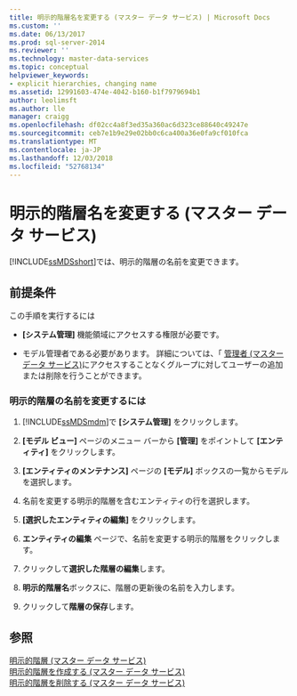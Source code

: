 ```yaml
---
title: 明示的階層名を変更する (マスター データ サービス) | Microsoft Docs
ms.custom: ''
ms.date: 06/13/2017
ms.prod: sql-server-2014
ms.reviewer: ''
ms.technology: master-data-services
ms.topic: conceptual
helpviewer_keywords:
- explicit hierarchies, changing name
ms.assetid: 12991603-474e-4042-b160-b1f7979694b1
author: leolimsft
ms.author: lle
manager: craigg
ms.openlocfilehash: df02cc4a8f3ed35a360ac6d323ce88640c49247e
ms.sourcegitcommit: ceb7e1b9e29e02bb0c6ca400a36e0fa9cf010fca
ms.translationtype: MT
ms.contentlocale: ja-JP
ms.lasthandoff: 12/03/2018
ms.locfileid: "52768134"
---
```

# <a name="change-an-explicit-hierarchy-name-master-data-services"></a>明示的階層名を変更する (マスター データ サービス)
  [!INCLUDE[ssMDSshort](../includes/ssmdsshort-md.md)]では、明示的階層の名前を変更できます。  
  
## <a name="prerequisites"></a>前提条件  
 この手順を実行するには  
  
-   **[システム管理]** 機能領域にアクセスする権限が必要です。  
  
-   モデル管理者である必要があります。 詳細については、「 [管理者 &#40;マスター データ サービス&#41;](administrators-master-data-services.md)にアクセスすることなくグループに対してユーザーの追加または削除を行うことができます。  
  
### <a name="to-change-the-name-of-an-explicit-hierarchy"></a>明示的階層の名前を変更するには  
  
1.  [!INCLUDE[ssMDSmdm](../includes/ssmdsmdm-md.md)]で **[システム管理]** をクリックします。  
  
2.  **[モデル ビュー]** ページのメニュー バーから **[管理]** をポイントして **[エンティティ]** をクリックします。  
  
3.  **[エンティティのメンテナンス]** ページの **[モデル]** ボックスの一覧からモデルを選択します。  
  
4.  名前を変更する明示的階層を含むエンティティの行を選択します。  
  
5.  **[選択したエンティティの編集]** をクリックします。  
  
6.  **エンティティの編集** ページで、名前を変更する明示的階層をクリックします。  
  
7.  クリックして**選択した階層の編集**します。  
  
8.  **明示的階層名**ボックスに、階層の更新後の名前を入力します。  
  
9. クリックして**階層の保存**します。  
  
## <a name="see-also"></a>参照  
 [明示的階層 (マスター データ サービス)](../../2014/master-data-services/explicit-hierarchies-master-data-services.md)   
 [明示的階層を作成する (マスター データ サービス)](../../2014/master-data-services/create-an-explicit-hierarchy-master-data-services.md)   
 [明示的階層を削除する (マスター データ サービス)](../../2014/master-data-services/delete-an-explicit-hierarchy-master-data-services.md)  
  
  
